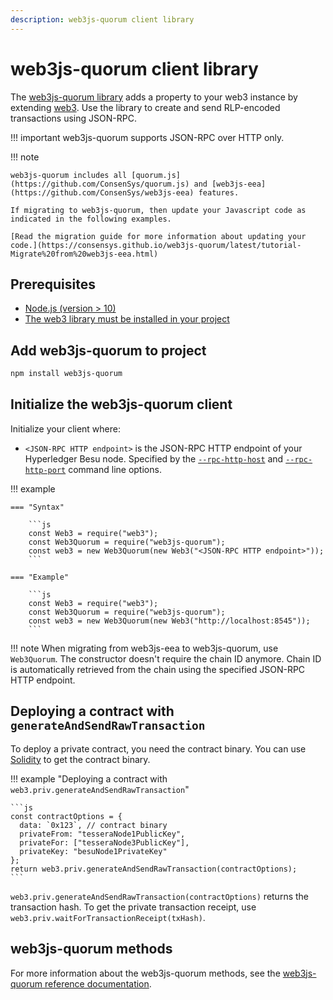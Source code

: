 ```yaml
---
description: web3js-quorum client library
---
```


# web3js-quorum client library

The [web3js-quorum library](https://github.com/ConsenSys/web3js-quorum) adds a property to your web3
instance by extending [web3](https://github.com/ethereum/web3.js/). Use the library to create and
send RLP-encoded transactions using JSON-RPC.

!!! important
    web3js-quorum supports JSON-RPC over HTTP only.

!!! note

    web3js-quorum includes all [quorum.js](https://github.com/ConsenSys/quorum.js) and [web3js-eea](https://github.com/ConsenSys/web3js-eea) features.

    If migrating to web3js-quorum, then update your Javascript code as indicated in the following examples.

    [Read the migration guide for more information about updating your code.](https://consensys.github.io/web3js-quorum/latest/tutorial-Migrate%20from%20web3js-eea.html)

## Prerequisites

* [Node.js (version > 10)](https://nodejs.org/en/download/)
* [The web3 library must be installed in your project](https://github.com/ChainSafe/web3.js#installation)

## Add web3js-quorum to project

```bash
npm install web3js-quorum
```

## Initialize the web3js-quorum client

Initialize your client where:

* `<JSON-RPC HTTP endpoint>` is the JSON-RPC HTTP endpoint of your Hyperledger Besu node. Specified
  by the [`--rpc-http-host`](../../../Reference/CLI/CLI-Syntax.md#rpc-http-host) and
  [`--rpc-http-port`](../../../Reference/CLI/CLI-Syntax.md#rpc-http-port) command line options.

!!! example

    === "Syntax"

        ```js
        const Web3 = require("web3");
        const Web3Quorum = require("web3js-quorum");
        const web3 = new Web3Quorum(new Web3("<JSON-RPC HTTP endpoint>"));
        ```

    === "Example"

        ```js
        const Web3 = require("web3");
        const Web3Quorum = require("web3js-quorum");
        const web3 = new Web3Quorum(new Web3("http://localhost:8545"));
        ```

!!! note
    When migrating from web3js-eea to web3js-quorum, use `Web3Quorum`. The constructor doesn't require the chain ID anymore.
    Chain ID is automatically retrieved from the chain using the specified JSON-RPC HTTP endpoint.

## Deploying a contract with `generateAndSendRawTransaction`

To deploy a private contract, you need the contract binary. You can use
[Solidity](https://solidity.readthedocs.io/en/develop/using-the-compiler.html) to get the
contract binary.

!!! example "Deploying a contract with `web3.priv.generateAndSendRawTransaction`"

    ```js
    const contractOptions = {
      data: `0x123`, // contract binary
      privateFrom: "tesseraNode1PublicKey",
      privateFor: ["tesseraNode3PublicKey"],
      privateKey: "besuNode1PrivateKey"
    };
    return web3.priv.generateAndSendRawTransaction(contractOptions);
    ```

`web3.priv.generateAndSendRawTransaction(contractOptions)` returns the transaction hash. To get the private
transaction receipt, use `web3.priv.waitForTransactionReceipt(txHash)`.

## web3js-quorum methods

For more information about the web3js-quorum methods, see the
[web3js-quorum reference documentation](https://consensys.github.io/web3js-quorum/latest/index.html).
